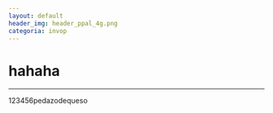 ```yaml
---
layout: default
header_img: header_ppal_4g.png
categoria: invop
---
```



# hahaha
------
123456pedazodequeso
